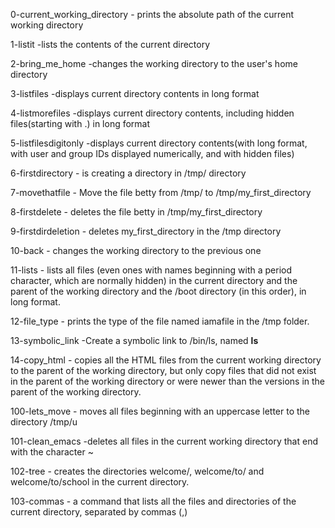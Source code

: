 0-current_working_directory - prints the absolute path of the current working directory

1-listit -lists the contents of the current directory

2-bring_me_home  -changes the working directory to the user's home directory

3-listfiles   -displays current directory contents in long format

4-listmorefiles  -displays current directory contents, including hidden files(starting with .) in long format

5-listfilesdigitonly   -displays current directory contents(with long format, with user and group IDs displayed numerically, and with hidden files)

6-firstdirectory  - is creating a directory in /tmp/ directory

7-movethatfile   -  Move the file betty from /tmp/ to /tmp/my_first_directory

8-firstdelete  - deletes the file betty in /tmp/my_first_directory

9-firstdirdeletion - deletes my_first_directory in the /tmp directory

10-back  - changes the working directory to the previous one

11-lists  -  lists all files (even ones with names beginning with a period character, which are normally hidden) in the current directory and the parent of the working directory and the /boot directory (in this order), in long format.

12-file_type  -  prints the type of the file named iamafile in the /tmp folder.

13-symbolic_link  -Create a symbolic link to /bin/ls, named __ls__

14-copy_html  - copies all the HTML files from the current working directory to the parent of the working directory, but only copy files that did not exist in the parent of the working directory or were newer than the versions in the parent of the working directory.

100-lets_move  - moves all files beginning with an uppercase letter to the directory /tmp/u

101-clean_emacs  -deletes all files in the current working directory that end with the character ~

102-tree   -  creates the directories welcome/, welcome/to/ and welcome/to/school in the current directory.

103-commas  -  a command that lists all the files and directories of the current directory, separated by commas (,)

